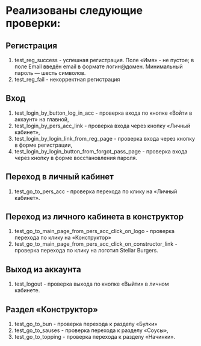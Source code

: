 # Реализованы следующие проверки:
## Регистрация
1. test_reg_success - успешная регистрация. 
Поле «Имя» - не пустое; в поле Email введён email в формате логин@домен. Минимальный пароль — шесть символов.
2. test_reg_fail - некорректная регистрация
## Вход
1. test_login_by_button_log_in_acc - проверка входа по кнопке «Войти в аккаунт» на главной,
2. test_login_by_pers_acc_link - проверка входа через кнопку «Личный кабинет»,
3. test_login_by_login_link_from_reg_page - проверка входа через кнопку в форме регистрации,
4. test_login_by_login_button_from_forgot_pass_page - проверка входа через кнопку в форме восстановления пароля.
## Переход в личный кабинет 
1. test_go_to_pers_acc - проверка перехода по клику на «Личный кабинет».
## Переход из личного кабинета в конструктор 
1. test_go_to_main_page_from_pers_acc_click_on_logo - проверка перехода по клику на «Конструктор»
2. test_go_to_main_page_from_pers_acc_click_on_constructor_link - проверка перехода по клику на логотип Stellar Burgers.
## Выход из аккаунта
1. test_logout - проверка выхода по кнопке «Выйти» в личном кабинете.
## Раздел «Конструктор»
1. test_go_to_bun - проверка перехода к разделу «Булки»
2. test_go_to_sauses - проверка перехода к разделу «Соусы»,
3. test_go_to_topping - проверка перехода к разделу «Начинки».